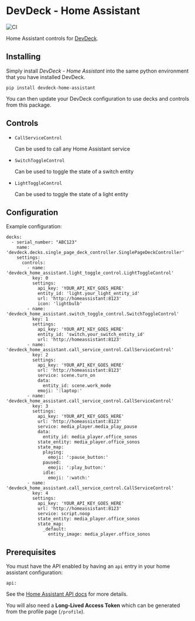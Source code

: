 # DevDeck - Home Assistant
![CI](https://github.com/jamesridgway/devdeck-home-assistant/workflows/CI/badge.svg?branch=main)

Home Assistant controls for [DevDeck](https://github.com/jamesridgway/devdeck).

## Installing
Simply install *DevDeck - Home Assistant* into the same python environment that you have installed DevDeck.

    pip install devdeck-home-assistant

You can then update your DevDeck configuration to use decks and controls from this package.

## Controls

* `CallServiceControl`

   Can be used to call any Home Assistant service

* `SwitchToggleControl`

   Can be used to toggle the state of a switch entity

* `LightToggleControl`

   Can be used to toggle the state of a light entity

## Configuration

Example configuration:

    decks:
      - serial_number: "ABC123"
        name: 'devdeck.decks.single_page_deck_controller.SinglePageDeckController'
        settings:
          controls:
            - name: 'devdeck_home_assistant.light_toggle_control.LightToggleControl'
              key: 0
              settings:
                api_key: 'YOUR_API_KEY_GOES_HERE'
                entity_id: 'light.your_light_entity_id'
                url: 'http://homeassistant:8123'
                icon: 'lightbulb'
            - name: 'devdeck_home_assistant.switch_toggle_control.SwitchToggleControl'
              key: 1
              settings:
                api_key: 'YOUR_API_KEY_GOES_HERE'
                entity_id: 'switch.your_switch_entity_id'
                url: 'http://homeassistant:8123'
            - name: 'devdeck_home_assistant.call_service_control.CallServiceControl'
              key: 2
              settings:
                api_key: 'YOUR_API_KEY_GOES_HERE'
                url: 'http://homeassistant:8123'
                service: scene.turn_on
                data:
                  entity_id: scene.work_mode
                emoji: ':laptop:'
            - name: 'devdeck_home_assistant.call_service_control.CallServiceControl'
              key: 3
              settings:
                api_key: 'YOUR_API_KEY_GOES_HERE'
                url: 'http://homeassistant:8123'
                service: media_player.media_play_pause
                data:
                  entity_id: media_player.office_sonos
                state_entity: media_player.office_sonos
                state_map:
                  playing:
                    emoji: ':pause_button:'
                  paused:
                    emoji: ':play_button:'
                  idle:
                    emoji: ':watch:'
            - name: 'devdeck_home_assistant.call_service_control.CallServiceControl'
              key: 4
              settings:
                api_key: 'YOUR_API_KEY_GOES_HERE'
                url: 'http://homeassistant:8123'
                service: script.noop
                state_entity: media_player.office_sonos
                state_map:
                  _default:
                    entity_image: media_player.office_sonos


## Prerequisites

You must have the API enabled by having an `api` entry in your home assistant configuration:

```
api:

```

See the [Home Assistant API docs](https://www.home-assistant.io/integrations/api/) for more details.

You will also need a **Long-Lived Access Token** which can be generated from the profile page (`/profile`).
